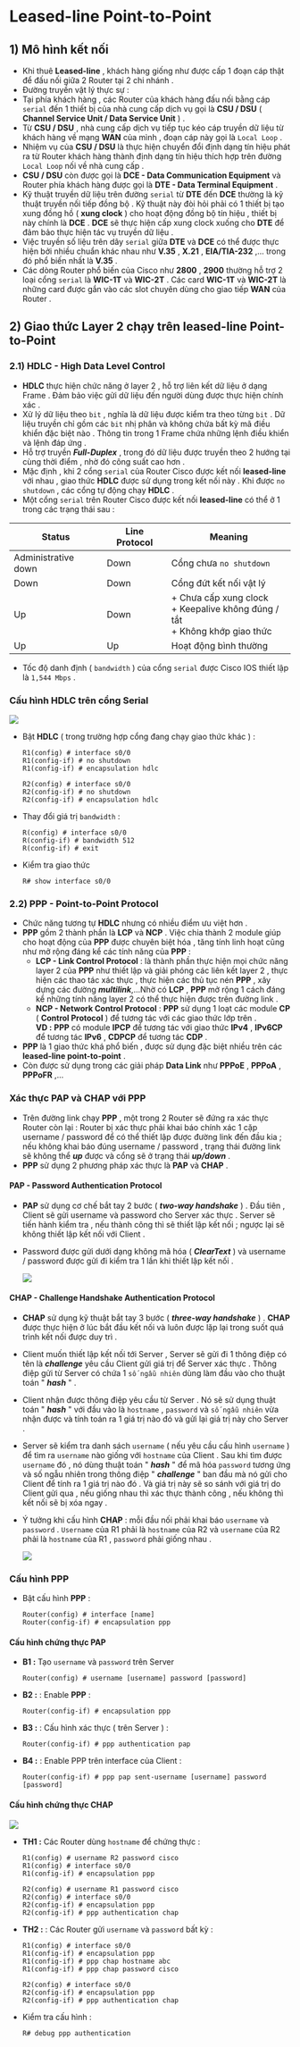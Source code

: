 # Leased-line Point-to-Point
## **1) Mô hình kết nối**
- Khi thuê **Leased-line** , khách hàng giống như được cấp 1 đoạn cáp thật để đấu nối giữa 2 Router tại 2 chi nhánh .
- Đường truyền vật lý thực sự :
- Tại phía khách hàng , các Router của khách hàng đấu nối bằng cáp `serial` đến 1 thiết bị của nhà cung cấp dịch vụ gọi là **CSU / DSU** ( **Channel Service Unit / Data Service Unit** ) .
- Từ **CSU / DSU** , nhà cung cấp dịch vụ tiếp tục kéo cáp truyền dữ liệu từ khách hàng về mạng **WAN** của mình , đoạn cáp này gọi là `Local Loop` .
- Nhiệm vụ của **CSU / DSU** là thực hiện chuyển đổi định dạng tín hiệu phát ra từ Router khách hàng thành định dạng tín hiệu thích hợp trên đường `Local Loop` nối về nhà cung cấp .
- **CSU / DSU** còn được gọi là **DCE - Data Communication Equipment** và Router phía khách hàng được gọi là **DTE - Data Terminal Equipment** .
- Kỹ thuật truyền dữ liệu trên đường `serial` từ **DTE** đến **DCE** thường là kỹ thuật truyền nối tiếp đồng bộ . Kỹ thuật này đòi hỏi phải có 1 thiết bị tạo xung đồng hồ ( **xung clock** ) cho hoạt động đồng bộ tín hiệu , thiết bị này chính là **DCE** . **DCE** sẽ thực hiện cấp xung clock xuống cho **DTE** để đảm bảo thực hiện tác vụ truyền dữ liệu .
- Việc truyền số liệu trên dây `serial` giữa **DTE** và **DCE** có thể được thực hiện bởi nhiều chuẩn khác nhau như **V.35** , **X.21** , **EIA/TIA-232** ,... trong đó phổ biến nhất là **V.35** .
- Các dòng Router phổ biến của Cisco như **2800** , **2900** thường hỗ trợ 2 loại cổng `serial` là **WIC-1T** và **WIC-2T** . Các card **WIC-1T** và **WIC-2T** là những card được gắn vào các slot chuyên dùng cho giao tiếp **WAN** của Router .
## **2) Giao thức Layer 2 chạy trên leased-line Point-to-Point**

### **2.1) HDLC - High Data Level Control**
- **HDLC** thực hiện chức năng ở layer 2 , hỗ trợ liên kết dữ liệu ở dạng Frame . Đảm bảo việc gửi dữ liệu đến người dùng được thực hiện chính xác .
- Xử lý dữ liệu theo `bit` , nghĩa là dữ liệu được kiểm tra theo từng `bit` . Dữ liệu truyền chỉ gồm các `bit` nhị phân và không chứa bất kỳ mã điều khiển đặc biệt nào . Thông tin trong 1 Frame chứa những lệnh điều khiển và lệnh đáp ứng .
- Hỗ trợ truyền ***Full-Duplex*** , trong đó dữ liệu được truyền theo 2 hướng tại cùng thời điểm , nhờ đó công suất cao hơn .
- Mặc định , khi 2 cổng `serial` của Router Cisco được kết nối **leased-line** với nhau , giao thức **HDLC** được sử dụng trong kết nối này . Khi được `no shutdown` , các cổng tự động chạy **HDLC** .
- Một cổng `serial` trên Router Cisco được kết nối **leased-line** có thể ở 1 trong các trạng thái sau :
<center>

| <center>Status | <center>Line Protocol | <center>Meaning |
|--------|---------------|---------|
| Administrative down | Down | Cổng chưa `no shutdown` |
| Down | Down | Cổng đứt kết nối vật lý |
| Up | Down | + Chưa cấp xung clock <br> + Keepalive không đúng / tắt <br> + Không khớp giao thức |
| Up | Up | Hoạt động bình thường |

</center>

- Tốc độ danh định ( `bandwidth` ) của cổng `serial` được Cisco IOS thiết lập là `1,544 Mbps` .
### **Cấu hình HDLC trên cổng Serial**
<img src=https://i.imgur.com/qpdAA9i.png>

- Bật **HDLC** ( trong trường hợp cổng đang chạy giao thức khác ) :
    ```
    R1(config) # interface s0/0
    R1(config-if) # no shutdown
    R1(config-if) # encapsulation hdlc

    R2(config) # interface s0/0
    R2(config-if) # no shutdown
    R2(config-if) # encapsulation hdlc
    ```
- Thay đổi giá trị `bandwidth` :
    ```
    R(config) # interface s0/0
    R(config-if) # bandwidth 512
    R(config-if) # exit
    ```
- Kiểm tra giao thức
    ```
    R# show interface s0/0
    ```

### **2.2) PPP - Point-to-Point Protocol**
- Chức năng tương tự **HDLC** nhưng có nhiều điểm ưu việt hơn .
- **PPP** gồm 2 thành phần là **LCP** và **NCP** . Việc chia thành 2 module giúp cho hoạt động của **PPP** được chuyên biệt hóa , tăng tính linh hoạt cũng như mở rộng đáng kể các tính năng của **PPP** :
    - **LCP - Link Control Protocol** : là thành phần thực hiện mọi chức năng layer 2 của **PPP** như thiết lập và giải phóng các liên kết layer 2 , thực hiện các thao tác xác thực , thực hiện các thủ tục nén **PPP** , xây dựng các đường ***multilink***,...Nhờ có **LCP** , **PPP** mở rộng 1 cách đáng kể những tính năng layer 2 có thể thực hiện được trên đường link .
    - **NCP - Network Control Protocol** : **PPP** sử dụng 1 loạt các module **CP** ( **Control Protocol** ) để tương tác với các giao thức lớp trên . <br>**VD :** **PPP** có module **IPCP** để tương tác với giao thức **IPv4** , **IPv6CP** để tương tác **IPv6** , **CDPCP** để tương tác **CDP** .
- **PPP** là 1 giao thức khá phổ biến , được sử dụng đặc biệt nhiều trên các **leased-line point-to-point** .
- Còn được sử dụng trong các giải pháp **Data Link** như **PPPoE** , **PPPoA** , **PPPoFR** ,...

### **Xác thực PAP và CHAP với PPP**
- Trên đường link chạy **PPP** , một trong 2 Router sẽ đứng ra xác thực Router còn lại : Router bị xác thực phải khai báo chính xác 1 cặp username / password để có thể thiết lập được đường link đến đầu kia ; nếu không khai báo đúng username / password , trạng thái đường link sẽ không thể ***up*** được và cổng sẽ ở trạng thái ***up/down*** .
- **PPP** sử dụng 2 phương pháp xác thực là **PAP** và **CHAP** .
#### **PAP - Password Authentication Protocol**
- **PAP** sử dụng cơ chế bắt tay 2 bước ( ***two-way handshake*** ) . Đầu tiên , Client sẽ gửi username và password cho Server xác thực . Server sẽ tiến hành kiểm tra , nếu thành công thì sẽ thiết lập kết nối ; ngược lại sẽ không thiết lập kết nối với Client .
- Password được gửi dưới dạng không mã hóa ( ***ClearText*** ) và username / password được gửi đi kiểm tra 1 lần khi thiết lập kết nối .

    <img src=https://i.imgur.com/ycygf93.png>

#### **CHAP - Challenge Handshake Authentication Protocol**
- **CHAP** sử dụng kỹ thuật bắt tay 3 bước ( ***three-way handshake*** ) . **CHAP** được thực hiện ở lúc bắt đầu kết nối và luôn được lặp lại trong suốt quá trình kết nối được duy trì .
- Client muốn thiết lập kết nối tới Server , Server sẽ gửi đi 1 thông điệp có tên là ***challenge*** yêu cầu Client gửi giá trị để Server xác thực . Thông điệp gửi từ Server có chứa 1 `số ngẫu nhiên` dùng làm đầu vào cho thuật toán " ***hash*** " .
- Client nhận được thông điệp yêu cầu từ Server . Nó sẽ sử dụng thuật toán " ***hash*** " với đầu vào là `hostname` , `password` và `số ngẫu nhiên` vừa nhận được và tính toán ra 1 giá trị nào đó và gửi lại giá trị này cho Server .
- Server sẽ kiểm tra danh sách `username` ( nếu yêu cầu cấu hình `username` ) để tìm ra `username` nào giống với `hostname` của Client . Sau khi tìm được `username` đó , nó dùng thuật toán " ***hash*** " để mã hóa `password` tương ứng và số ngẫu nhiên trong thông điệp " ***challenge*** " ban đầu mà nó gửi cho Client để tính ra 1 giá trị nào đó . Và giá trị này sẽ so sánh với giá trị do Client gửi qua , nếu giống nhau thì xác thực thành công , nếu không thì kết nối sẽ bị xóa ngay .
- Ý tưởng khi cấu hình **CHAP** : mỗi đầu nối phải khai báo `username` và `password` . `Username` của R1 phải là `hostname` của R2 và `username` của R2 phải là `hostname` của R1 , `password` phải giống nhau .

    <img src=https://i.imgur.com/2Cu82FZ.png>

### **Cấu hình PPP**
- Bật cấu hình **PPP** :
    ```
    Router(config) # interface [name]
    Router(config-if) # encapsulation ppp
    ```
#### **Cấu hình chứng thực PAP**
- **B1 :** Tạo `username` và `password` trên Server
    ```
    Router(config) # username [username] password [password]
    ```
- **B2 :** : Enable **PPP** :
    ```
    Router(config-if) # encapsulation ppp
    ```
- **B3 :** : Cấu hình xác thực ( trên Server ) :
    ```
    Router(config-if) # ppp authentication pap
    ```
- **B4 :** : Enable PPP trên interface của Client :
    ```
    Router(config-if) # ppp pap sent-username [username] password [password]
    ```
#### **Cấu hình chứng thực CHAP**
<img src=https://i.imgur.com/qpdAA9i.png>

- **TH1 :** Các Router dùng `hostname` để chứng thực :
    ```
    R1(config) # username R2 password cisco
    R1(config) # interface s0/0
    R1(config-if) # encapsulation ppp

    R2(config) # username R1 password cisco
    R2(config) # interface s0/0
    R2(config-if) # encapsulation ppp
    R2(config-if) # ppp authentication chap
    ```
- **TH2 :** : Các Router gửi `username` và `password` bất kỳ :
    ```
    R1(config) # interface s0/0
    R1(config-if) # encapsulation ppp
    R1(config-if) # ppp chap hostname abc
    R1(config-if) # ppp chap password cisco

    R2(config) # interface s0/0
    R2(config-if) # encapsulation ppp
    R2(config-if) # ppp authentication chap
    ```
- Kiểm tra cấu hình :
    ```
    R# debug ppp authentication
    ```

